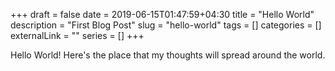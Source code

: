 +++ 
draft = false
date = 2019-06-15T01:47:59+04:30
title = "Hello World"
description = "First Blog Post"
slug = "hello-world" 
tags = []
categories = []
externalLink = ""
series = []
+++

Hello World! Here's the place that my thoughts will spread around the world.
